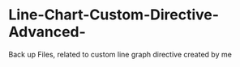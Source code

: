 # Line-Chart-Custom-Directive-Advanced-
Back up Files, related  to custom line graph directive created by me
